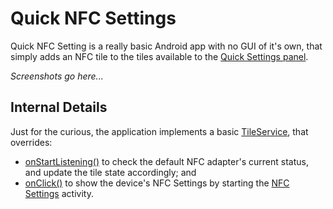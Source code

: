 # Quick NFC Settings

Quick NFC Setting is a really basic Android app with no GUI of it's own, that simply adds an NFC
tile to the tiles available to the [Quick Settings panel].

*Screenshots go here...*

## Internal Details

Just for the curious, the application implements a basic [TileService], that overrides:

* [onStartListening()] to check the default NFC adapter's current status, and update the tile state
  accordingly; and
* [onClick()] to show the device's NFC Settings by starting the [NFC Settings] activity.

[NFC Settings]: https://developer.android.com/reference/android/provider/Settings#ACTION_NFC_SETTINGS
[onClick()]: https://developer.android.com/reference/android/service/quicksettings/TileService#onClick()
[onStartListening()]: https://developer.android.com/reference/android/service/quicksettings/TileService#onStartListening()
[Quick Settings panel]: https://support.google.com/android/answer/9083864
[TileService]: https://developer.android.com/reference/android/service/quicksettings/TileService
